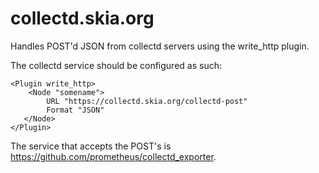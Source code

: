 # collectd.skia.org

Handles POST'd JSON from collectd servers using the write_http plugin.

The collectd service should be configured as such:

    <Plugin write_http>
        <Node "somename">
            URL "https://collectd.skia.org/collectd-post"
            Format "JSON"
       </Node>
    </Plugin>

The service that accepts the POST's is https://github.com/prometheus/collectd_exporter.
